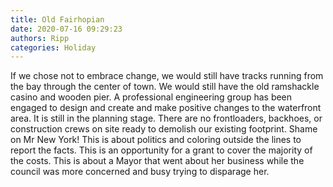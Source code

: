 ```yaml
---
title: Old Fairhopian
date: 2020-07-16 09:29:23
authors: Ripp
categories: Holiday
---
```


 If we chose not to embrace change, we would still have tracks running from the bay through the center of town. We would still have the old ramshackle casino and wooden pier. 
A professional engineering group has been engaged to design and create and make positive changes to the waterfront area. It is still in the planning stage. There are no frontloaders, backhoes, or construction crews on site ready to demolish our existing footprint.
Shame on Mr New York! This is about politics and coloring outside the lines to report the facts. 
This is an opportunity for a grant to cover the majority of the costs. This is about a Mayor that went about her business while the council was more concerned and busy trying to disparage her.